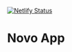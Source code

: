 [![Netlify Status](https://api.netlify.com/api/v1/badges/59992765-945b-426e-b9e8-74fe03db3c3c/deploy-status)](https://app.netlify.com/sites/employess-app-cc/deploys)

# Novo App

